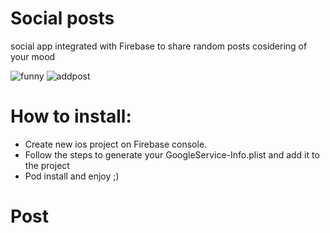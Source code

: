 # Social posts
social app integrated with Firebase to share random posts cosidering of your mood

![funny](https://user-images.githubusercontent.com/24413703/47267199-bec4ec80-d540-11e8-9a14-7ead6273cf7f.png)
![addpost](https://user-images.githubusercontent.com/24413703/47267187-89b89a00-d540-11e8-852d-1d315d627dd0.png)

# How to install:
- Create new ios project on Firebase console.
- Follow the steps to generate your GoogleService-Info.plist and add it to the project
- Pod install and enjoy ;)
# Post
